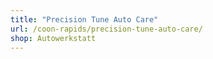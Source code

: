 ```yaml
---
title: "Precision Tune Auto Care"
url: /coon-rapids/precision-tune-auto-care/
shop: Autowerkstatt
---
```

